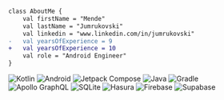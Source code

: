 ```diff

class AboutMe {
    val firstName = "Mende"
    val lastName = "Jumrukovski"
    val linkedin = "www.linkedin.com/in/jumrukovski"
-   val yearsOfExperience = 9
+   val yearsOfExperience = 10
    val role = "Android Engineer"
}

```

![Kotlin](https://img.shields.io/badge/Kotlin-7F52FF?logo=kotlin&logoColor=white&style=for-the-badge)
![Android](https://img.shields.io/badge/Android-3DDC84?logo=android&logoColor=white&style=for-the-badge)
![Jetpack Compose](https://img.shields.io/static/v1?style=for-the-badge&message=Jetpack+Compose&color=4285F4&logo=Jetpack+Compose&logoColor=FFFFFF&label=)
![Java](https://img.shields.io/static/v1?style=for-the-badge&message=Java&color=f89820&logo=openjdk&logoColor=FFFFFF&label=)
![Gradle](https://img.shields.io/static/v1?style=for-the-badge&message=Gradle&color=02303A&logo=Gradle&logoColor=FFFFFF&label=)
![Apollo GraphQL](https://img.shields.io/static/v1?style=for-the-badge&message=Apollo%20Graphql&color=311C87&logo=apollo%20graphql&logoColor=FFFFFF&label=)
![SQLite](https://img.shields.io/static/v1?style=for-the-badge&message=SQLite&color=003B57&logo=sqlite&logoColor=FFFFFF&label=)
![Hasura](https://img.shields.io/badge/hasura-1EB4D4?logo=hasura&logoColor=white&style=for-the-badge)
![Firebase](https://img.shields.io/badge/Firebase-FFCA28?logo=firebase&logoColor=black&style=for-the-badge)
![Supabase](https://img.shields.io/badge/supabase-3FCF8E?logo=supabase&logoColor=white&style=for-the-badge)
